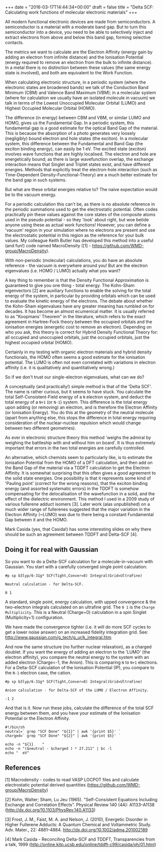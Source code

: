 +++
date = "2016-03-17T14:44:34+00:00"
draft = false
title = "Delta SCF: Calculating work functions of molecular electronic materials"
+++

All modern functional electronic devices are made from semiconductors. 
A semiconductor is a material with a moderate band gap. 
But to turn this semiconductor into a device, you need to be able to
selectively inject and extract electrons from above and below this band gap,
forming selective contacts. 

The metrics we want to calculate are the Electron Affinity (energy gain by
adding an electron from infinite distance) and the Ionisation Potential (energy
required to remove an electron from the bulk to infinite distance).  
In a metal there is no distinction between these values (the same energy state
is involved), and both are equivalent to the Work Function. 

When calculating electronic structure, in a periodic system (where the
electronic states are broadened bands) we talk of the Conduction Band Minimum
(CBM) and Valence Band Maximum (VBM); in a molecular system (where for
calculation we usually have an isolated molecule in vacuum) we talk in terms of
the Lowest Unoccupied Molecular Orbital (LUMO) and Highest Occupied Molecular
Orbital (HOMO). 

The difference (in energy) between CBM and VBM, or similar LUMO and HOMO, gives
us the Fundamental Gap. 
In a periodic system, this fundamental gap is a good estimate for the optical
Band Gap of the material. 
This is because the absorption of a photo generates very loosely (negligibly)
bound electron and hole states (the exciton). 
In a molecular system, this difference between the Fundamental and Band Gap
(the exciton binding energy), can easily be 1 eV. 
The excited state (exciton) involves wave functions that are highly localised. 
The electron and hole are energetically bound; as there is large wavefunction
overlap, the exchange interaction means that Singlet and Triplet states exist,
and have different energies.
Methods that explicitly treat the electron-hole interaction (such as
Time-Dependent Density-Functional-Theory) are a much better estimate for the
band gap in such systems. 

But what are these orbital energies relative to? 
The naive expectation would be to the vacuum energy. 

For a periodic calculation this can't be, as there is no absolute reference in
the periodic summations used to get the electrostatic potential. 
Often codes practically pin these values against the core states of the
composite atoms used in the pseudo potential - so they 'look' about right, but
woe betide anyone using these as actual work functions! 
However, you can define a 'vacuum' region in your simulation where no electrons
are present and use the electrostatic potential in this region as the reference
for your bulk values. 
My colleague Keith Butler has developed this method into a useful (and fun!)
code named MacroDensity ([1] - https://github.com/WMD-group/MacroDensity).

With non-periodic (molecular) calculations, you do have an absolute
reference - the vacuum is everywhere around you! 
But are the electron eigenvalues (i.e. HOMO / LUMO) actually what you want?

A key thing to remember is that the Density Functional Approximation is
guaranteed to give you one thing - total energy. 
The Kohn-Sham eigenvectors [2] are auxiliary functions to enable the solving for
the total energy of the system, in particular by providing orbitals which can
be used to evaluate the kinetic energy of the electrons. 
The debate about whether the Kohn-Sham eigenvalues have any greater meaning has
rumbled on for decades. 
It has become an almost ecumenical matter. 
It is usually referred to as "Koopmans' Theorem" in the literature, which
refers to the exact agreement in Hartree-Fock theory between the occupied
orbitals and the ionisation energies (energetic cost to remove an electron). 
Depending on who you ask, this theory is correct for Hybrid Density Functional
Theory for: all occupied and unoccupied orbitals, just the occupied orbitals,
just the highest occupied orbital (HOMO). 

Certainly in my testing with organic electron materials and hybrid density
functionals, the HOMO often seems a good estimate for the ionisation potential. 
The LUMO is often not even correlated with variations in electron affinity
(i.e. it is qualitatively and quantitatively wrong.) 

So if we don't trust our single-electron eigenvalues, what can we do? 

A conceptually (and practically!) simple method is that of the 'Delta SCF'. 
The name is rather curious, but it seems to have stuck. 
You calculate the total Self-Consistent-Field energy of a `N` electron system,
and deduct the total energy of a `N+1` (or `N-1`) system. 
This difference is the total energy upon adding (or removing) an electron, and
is therefore the Electron Affinity (or Ionisation Energy). 
You do this at the geometry of the neutral molecule (apart from anything else,
this stops the difference in total energy requiring consideration of the
nuclear-nuclear repulsion which would change between two different geometries).

As ever in electronic structure theory this method 'weighs the admiral by weighing
the battleship with and without him on board'. 
It is thus extremely important that errors in the two total energies are
carefully controlled.

An alternative, which chemists seem to particularly like, is to estimate the
Ionisation Potential from the HOMO of a DFT calculation, and then add on the
Band Gap of the material via a TDDFT calculation to get the Electron Affinity. 
It is somewhat surprising that this often gives a good agreement to the solid
state energies. 
One possibility is that it represents some kind of 'Pauling point' (correct for
the wrong reasons), that the exciton binding energy (and assorted systematic
errors) in the TDDFT is somehow compensating for the delocalisation of the
wavefunction in a solid, and the effect of the dielectric environment. 
This method I used in a 2009 study of various fullerene adduct isomers [3]. 
Later work (alas unpublished) on a much wider range of fullerenes suggested
that the major variation in the Electron Affinity (~LUMO) was due to there
being a constant Fundamental Gap between it and the HOMO.

Mark Casida (yes, that Casida!) has some interesting slides on why there should
be such an agreement between TDDFT and Delta-SCF [4].


## Doing it for real with Gaussian

So you want to do a Delta-SCF calculation for a molecule-in-vacuum with Gaussian. 
You start with a carefully converged single point calculation:

```
#p sp b3lyp/6-31g* SCF(Tight,Conver=8) Integral(Grid=UltraFine)

Neutral calculation - for Delta-SCF.

0 1
```

A standard, single point, energy calculation, with upped convergence & the
two-electron integrals calculated on an ultrafine grid. The `0 1` is the
`Charge Multiplicity`. This is a Neutral (Charge=0) calculation in a spin Singlet
(Multiplicity=1) configuration.

We have made the convergence tighter (i.e. it will do more SCF cycles to get
a lower noise answer) on an increased fidelity integration grid. See:
http://www.gaussian.com/g_tech/g_ur/k_integral.htm

And now the same structure (no further nuclear relaxation), as a charged doublet. 
If you want the energy of adding an electron to the 'LUMO' (the electron
affinity), you compare the neutral energy to the system with an added electron
(Charge=-1, the Anion). This is comparing `N` to `N+1` electrons. 
For a Delta-SCF calculation of the Ionisation Potential (IP), you compare to
the `N-1` electron case, the cation.

```
#p sp b3lyp/6-31g* SCF(Tight,Conver=8) Integral(Grid=UltraFine)

Anion calculation - for Delta-SCF of the LUMO / Electron Affinity.

-1 2
```

And that is it. Now run these jobs, calculate the difference of the total SCF
energy between them, and you have your estimate of the Ionisation Potential or
the Electron Affinity.

```
#!/bin/sh
neutral=` grep "SCF Done" "${1}" | awk '{print $5}' `
charged=` grep "SCF Done" "${2}" | awk '{print $5}' `

echo -n "${1}    "
echo -n "($neutral - $charged ) * 27.211" | bc -l
echo "  eV"
```

## References

[1] Macrodensity - codes to read VASP LOCPOT files and calculate electrostatic
potential derived quantities (https://github.com/WMD-group/MacroDensity)

[2] Kohn, Walter; Sham, Lu Jeu (1965). "Self-Consistent Equations Including
Exchange and Correlation Effects". Physical Review 140 (4A): A1133–A1138 (http://dx.doi.org/10.1103/PhysRev.140.A1133)

[3] Frost, J. M., Faist, M. A. and Nelson, J. (2010), Energetic Disorder in
Higher Fullerene Adducts: A Quantum Chemical and Voltammetric Study. Adv.
Mater., 22: 4881–4884. http://dx.doi.org/10.1002/adma.201002189

[4] Mark Casida - Reconciling Delta-SCF and TDDFT, Transparencies from a talk, 1999
(http://online.kitp.ucsb.edu/online/tddft-c99/casida/oh/01.html)
